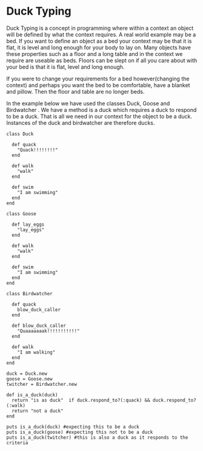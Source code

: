 Duck Typing
==========
Duck Typing is a concept in programming where within a context an object will be defined by what the context requires. A real world example may be a bed. If you want to define an object as a bed your context may be that it is flat, it is level and long enough for your body to lay on. Many objects have these properties such as a floor and a long table and in the context we require are useable as beds. Floors can be slept on if all you care about with your bed is that it is flat, level and long enough.

If you were to change your requirements for a bed however(changing the context) and perhaps you want the bed to be comfortable, have a blanket and pillow. Then the floor and table are no longer beds. 

In the example below we have used the classes Duck, Goose and Birdwatcher . We have a method is a duck which requires a duck to respond to be a duck. That is all we need in our context for the object to be a duck. Instances of the duck and birdwatcher are therefore ducks. 
```
class Duck

  def quack
    "Quack!!!!!!!!"
  end

  def walk
    "walk"
  end

  def swim
    "I am swimming"
  end
end

class Goose

  def lay_eggs
    "lay_eggs"
  end

  def walk
    "walk"
  end

  def swim
    "I am swimming"
  end
end

class Birdwatcher

  def quack
    blow_duck_caller
  end

  def blow_duck_caller
    "Quaaaaaaak!!!!!!!!!!!"
  end

  def walk
    "I am walking"
  end
end

duck = Duck.new
goose = Goose.new
twitcher = Birdwatcher.new

def is_a_duck(duck)
  return "is as duck"  if duck.respond_to?(:quack) && duck.respond_to?(:walk)
  return "not a duck"
end

puts is_a_duck(duck) #expecting this to be a duck
puts is_a_duck(goose) #expecting this not to be a duck
puts is_a_duck(twitcher) #this is also a duck as it responds to the criteria 
```   
